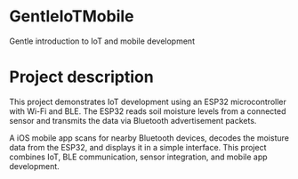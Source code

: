# GentleIoTMobile
Gentle introduction to IoT and mobile development


# Project description
This project demonstrates IoT development using an ESP32 microcontroller with Wi-Fi and BLE. The ESP32 reads soil moisture levels from a connected sensor and transmits the data via Bluetooth advertisement packets.

A iOS mobile app scans for nearby Bluetooth devices, decodes the moisture data from the ESP32, and displays it in a simple interface. This project combines IoT, BLE communication, sensor integration, and mobile app development.